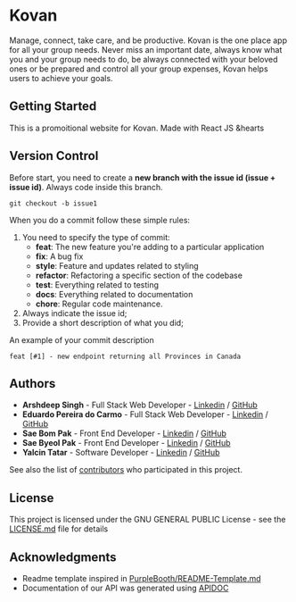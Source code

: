 # Kovan

Manage, connect, take care, and be productive. Kovan is the one place app for all your group needs. Never miss an important date, always know what you and your group needs to do, be always connected with your beloved ones or be prepared and control all your group expenses, Kovan helps users to achieve your goals.

## Getting Started

This is a promoitional website for Kovan. Made with React JS  &hearts

## Version Control

Before start, you need to create a **new branch with the issue id (issue + issue id)**. Always code inside this branch.

```
git checkout -b issue1
```

When you do a commit follow these simple rules:

1. You need to specify the type of commit:
   - **feat**: The new feature you're adding to a particular application
   - **fix**: A bug fix
   - **style**: Feature and updates related to styling
   - **refactor**: Refactoring a specific section of the codebase
   - **test**: Everything related to testing
   - **docs**: Everything related to documentation
   - **chore**: Regular code maintenance.
2. Always indicate the issue id;
3. Provide a short description of what you did;

An example of your commit description

```
feat [#1] - new endpoint returning all Provinces in Canada
```

## Authors

- **Arshdeep Singh** - Full Stack Web Developer - [Linkedin](https://www.linkedin.com/in/arsh-uppal/) / [GitHub](https://github.com/Singh-Arshdeep)
- **Eduardo Pereira do Carmo** - Full Stack Web Developer - [Linkedin](https://www.linkedin.com/in/eduardopereiradocarmo/) / [GitHub](https://github.com/eduardopcarmo)
- **Sae Bom Pak** - Front End Developer - [Linkedin](https://www.linkedin.com/in/saebompak/) / [GitHub](https://github.com/saebomp)
- **Sae Byeol Pak** - Front End Developer - [Linkedin](https://www.linkedin.com/in/saebyeolpak/) / [GitHub](https://github.com/saebyeolp)
- **Yalcin Tatar** - Software Developer - [Linkedin](https://www.linkedin.com/in/yalcin-tatar/) / [GitHub](https://github.com/yalcinos)

See also the list of [contributors](https://github.com/bivt-cap/bivt-backend/contributors) who participated in this project.

## License

This project is licensed under the GNU GENERAL PUBLIC License - see the [LICENSE.md](LICENSE.md) file for details

## Acknowledgments

- Readme template inspired in [PurpleBooth/README-Template.md](https://gist.github.com/PurpleBooth/109311bb0361f32d87a2)
- Documentation of our API was generated using [APIDOC](https://apidocjs.com/)
